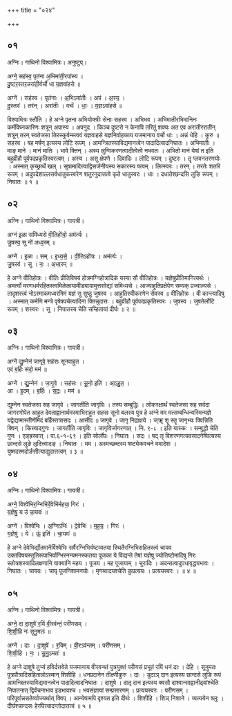 +++
title = "०२४"

+++


## ०१
अग्निः। गाथिनो विश्वामित्रः। अनुष्टुप्।

अग्ने॒ सह॑स्व॒ पृत॑ना अ॒भिमा॑ती॒रपा॑स्य ।  
दु॒ष्टर॒स्तर॒न्नरा॑ती॒र्वर्चो॑ धा य॒ज्ञवा॑हसे ॥

अग्ने॑ । सह॑स्व । पृत॑नाः । अ॒भिऽमा॑तीः । अप॑ । अ॒स्य॒ ।  
दु॒स्तरः॑ । तर॑न् । अरा॑तीः । वर्चः॑ । धाः॒ । य॒ज्ञऽवा॑हसे ॥

विश्वामित्रः स्तौति । हे अग्ने पृतना अभियोक्त्रीः सेनाः सहस्व । अभिभव । अभिमातीरभिमानिनः कर्मविघ्नकारिणः शत्रून् अपास्य । अपनुद । किञ्च दुष्टरो न केनापि तरितुं शक्यः अत एव अरातीररातीन् शत्रून् तरन् स्वतेजसा तिरस्कुर्वम्स्त्ववं यज्ञवाहसे यज्ञनिर्वाहकाय यजमानाय वर्चो धाः । अन्नं धेहि । कुरु ॥ सहस्व । षह मर्षण् इत्यस्य लोटि रूपम् । आमन्त्रितस्याविद्यमानत्वेन पादादित्वादनिघातः । अभिमातीः । माङ् माने । मानं मातिः । भावे क्तिन् । अस्य लुग्विकरणत्वादीत्वेत्वे नभवतः । अभितो मानं येषां त इति बहुव्रीहौ पूर्वपदप्रकृतिस्वरत्वम् । अस्य । असु क्षेपणे । दिवादिः । लोटि रूपम् । दुष्टरः । तॄ प्लवनतरणयोः । अस्मात् कृच्छ्रार्थे खल् । सुषामादित्त्वाद्विसर्जनीयस्य सकारस्य षत्वम् । लित्स्वरः । तरन् । तरतेः शतरि रूपम् । अदुपदेशाल्लसर्वधातुकस्वरेण शतुरनुदात्तत्वे कृते धातुस्वरः । धाः । दधातेश्छन्दसि लुङि रूपम् । निघातः ॥ १ ॥

## ०२
अग्निः। गाथिनो विश्वामित्रः। गायत्री।

अग्न॑ इ॒ळा समि॑ध्यसे वी॒तिहो॑त्रो॒ अम॑र्त्यः ।  
जु॒षस्व॒ सू नो॑ अध्व॒रम् ॥

अग्ने॑ । इ॒ळा । सम् । इ॒ध्य॒से॒ । वी॒तिऽहो॑त्रः । अम॑र्त्यः ।  
जु॒षस्व॑ । सु । नः॒ । अ॒ध्व॒रम् ॥

हे अग्ने वीतिहोत्रः । वीतिः प्रीतिविषयं होत्रमग्निहोत्रादिकं यस्या सौ वीतिहोत्रः । यज्ञेषुप्रीतिमानित्यर्थः । अमर्त्यो मरणधर्मरहितस्त्वमिळेळायामीड्यायामुत्तरवेद्यां समिध्यसे । आज्याहुतिप्रक्षेपेण सम्यक् प्रज्वाल्यसे । तादृशस्त्वं नोऽस्माकमध्वरमिमं यज्ञं सु सुष्ठु जुषस्व । आहुतिस्वीकरणेन सेवस्व ॥ वीतिहोत्रः । वी कान्त्यादिषु । अस्मात् कर्मणि मन्त्रे वृषेषपचेत्यादिना क्तिन्नुदात्तः । बहुव्रीहौ पूर्वपदप्रकृतिस्वरः । जुषस्व । जुषतेर्लोटि रूपम् । शस्वरः । सु । निपातस्य चेति सम्हितायां दीर्घः ॥ २ ॥

## ०३
अग्निः। गाथिनो विश्वामित्रः। गायत्री।

अग्ने॑ द्यु॒म्नेन॑ जागृवे॒ सह॑सः सूनवाहुत ।  
एदं ब॒र्हिः स॑दो॒ मम॑ ॥

अग्ने॑ । द्यु॒म्नेन॑ । जा॒गृ॒वे॒ । सह॑सः । सू॒नो॒ इति॑ । आ॒ऽहु॒त॒ ।  
आ । इ॒दम् । ब॒र्हिः । स॒दः॒ । मम॑ ॥

द्युम्नेन स्वतेजसा सह जागृवे । जागर्तीति जागृविः । तस्य सम्बुद्धिः । लोकरक्षार्थं स्वतेजसा सह सर्वदा जागरणोपेत आहुत देवताह्वानार्थमस्माभिराहुत सहसः सूनो बलस्य पुत्र हे अग्ने मम मत्सम्बन्धिन्यस्मिन्यज्ञे यद्वेद्यामास्तीर्णमिदं बर्हिस्तत्रासदः । आसीद ॥ जागृवे । जागृ निद्राक्षये । ज्ॠ शॄ स्तॄ जागृभ्यः क्विन्निति क्विन् । कित्त्वाद्गुणः । जागर्तीति जागृविः । जागृविर्जागरणात् । नि. ९-८ । इति यास्कः । सम्बुद्धौ चेति गुणः । एङ्ह्रस्वात् । पा.६-१-६९ । इति सोर्लोपः । निघातः । सदः । षद् लृ विशरणगत्यवसादनेष्वित्यस्य छान्दसे लुङे लृदित्त्वादङ् । निघातः । मम । अस्मच्छब्दस्य षष्ट्येकवचने ममादेशः । युष्मदस्मदोर्ङसीत्याद्युदात्तत्वम् ॥ ३ ॥

## ०४
अग्निः। गाथिनो विश्वामित्रः। गायत्री।

अग्ने॒ विश्वे॑भिर॒ग्निभि॑र्दे॒वेभि॑र्महया॒ गिरः॑ ।  
य॒ज्ञेषु॒ य उ॑ चा॒यवः॑ ॥

अग्ने॑ । विश्वे॑भिः । अ॒ग्निऽभिः॑ । दे॒वेभिः॑ । म॒ह॒य॒ । गिरः॑ ।  
य॒ज्ञेषु॑ । ये । ऊं॒ इति॑ । चा॒यवः॑ ॥

हे अग्ने देवेभिर्द्योतमानैर्विश्वेभिः सर्वैरग्निभिर्यष्टव्यतया स्थितैरग्निभिसहितस्त्वं चायव उक्तविषयस्तुतिरूपाभिर्वाग्भिरनन्यमनस्कतया पूजका ये विद्यन्ते तेषां यज्ञेषु ज्योतिष्टोमादिषु गिरः स्तोत्रशस्त्रादिलक्षणानि वाक्यानि महय । पूजय । मह पूजायाम् । चुरादिः । अदन्तत्वादुपधावृद्ध्यभावः । निघातः । चायवः । चायृ पूजनिशामनयोः । मृगय्वादयश्चेति कुप्रत्ययः । प्रत्ययस्वरः । ॥ ४ ॥

## ०५
अग्निः। गाथिनो विश्वामित्रः। गायत्री।

अग्ने॒ दा दा॒शुषे॑ र॒यिं वी॒रव॑न्तं॒ परी॑णसम् ।  
शि॒शी॒हि नः॑ सूनु॒मतः॑ ॥

अग्ने॑ । दाः । दा॒शुषे॑ । र॒यिम् । वी॒रऽव॑न्तम् । परी॑णसम् ।  
शि॒शी॒हि । नः॒ । सू॒नु॒ऽमतः॑ ॥

हे अग्ने दाशुषे तुभ्यं हविर्दत्तवेते यजमानाय वीरवन्ब्तं पुत्रयुक्तं परीणसं प्रभूतं रयिं धनं दाः । देहि । सूनुमतः पुत्रपौत्रादिसहितान्नोऽस्मान् शिशीहि । धनप्रदानेन तीक्ष्णीकुरु । दाः । डुदाञ् दान इत्यस्य छान्दसे लुङि रूपं आमन्त्रितस्याविद्यमानत्वेन पादादित्वादनिघातः । दाशुषे । दातृ दान इत्यस्य क्वसौ दाश्वान्साह्वानीढ्वांश्चेति निपातनात् द्विर्वचनाभाव इडभावश्च । भवसंज्ञायां सम्प्रसारणम् । प्रत्ययस्वरः । परीणसम् । परिपूर्वान्नसतेर्व्याप्त्यर्थात् क्विप् । आन्येषामपि दृश्यत इति दीर्थः । शिशीहि । शिञ् निशाने । व्यत्ययेन श्लुः । दीर्घश्चान्दसः हेरपित्त्वादन्तोदात्तत्वं ॥ ५ ॥